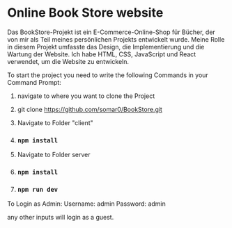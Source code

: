 # Online Book Store website

Das BookStore-Projekt ist ein E-Commerce-Online-Shop für Bücher, der von mir als Teil meines persönlichen Projekts entwickelt wurde. Meine Rolle in diesem Projekt umfasste das Design, die Implementierung und die Wartung der Website. Ich habe HTML, CSS, JavaScript und React verwendet, um die Website zu entwickeln.


To start the project you need to write the following Commands in your Command Prompt:

1. navigate to where you want to clone the Project 

2. git clone https://github.com/somar0/BookStore.git

3. Navigate to Folder "client" 

4. ### `npm install`

5. Navigate to Folder server

7. ### `npm install`

8. ### `npm run dev`

To Login as Admin:
Username: admin
Password: admin

any other inputs will login as a guest.
